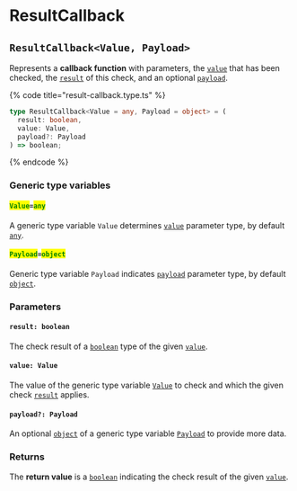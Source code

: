 # ResultCallback

## `ResultCallback<Value, Payload>`

Represents a **callback function** with parameters, the [`value`](resultcallback.md#value-value) that has been checked, the [`result`](resultcallback.md#result-boolean) of this check, and an optional [`payload`](resultcallback.md#payload-payload).

{% code title="result-callback.type.ts" %}
```typescript
type ResultCallback<Value = any, Payload = object> = (
  result: boolean,
  value: Value,
  payload?: Payload
) => boolean;
```
{% endcode %}

### Generic type variables

#### <mark style="color:green;">`Value`</mark>`=`<mark style="color:green;">`any`</mark>

A generic type variable `Value` determines [`value`](resultcallback.md#value-any) parameter type, by default [`any`](https://www.typescriptlang.org/docs/handbook/basic-types.html#any).

#### <mark style="color:green;">`Payload`</mark>`=`<mark style="color:green;">`object`</mark>

Generic type variable `Payload` indicates [`payload`](resultcallback.md#payload-payload) parameter type, by default [`object`](https://developer.mozilla.org/en-US/docs/Web/JavaScript/Reference/Global\_Objects/Object).

### Parameters

#### `result: boolean`

The check result of a [`boolean`](https://www.typescriptlang.org/docs/handbook/basic-types.html#boolean) type of the given [`value`](resultcallback.md#value-value).

#### `value: Value`

The value of the generic type variable [`Value`](resultcallback.md#value-any) to check and which the given check [`result`](resultcallback.md#result-boolean) applies.

#### `payload?: Payload`

An optional [`object`](https://www.typescriptlang.org/docs/handbook/basic-types.html#object) of a generic type variable [`Payload`](resultcallback.md#payload-object) to provide more data.

### Returns

The **return value** is a [`boolean`](https://www.typescriptlang.org/docs/handbook/basic-types.html#boolean) indicating the check result of the given [`value`](resultcallback.md#value-value).
